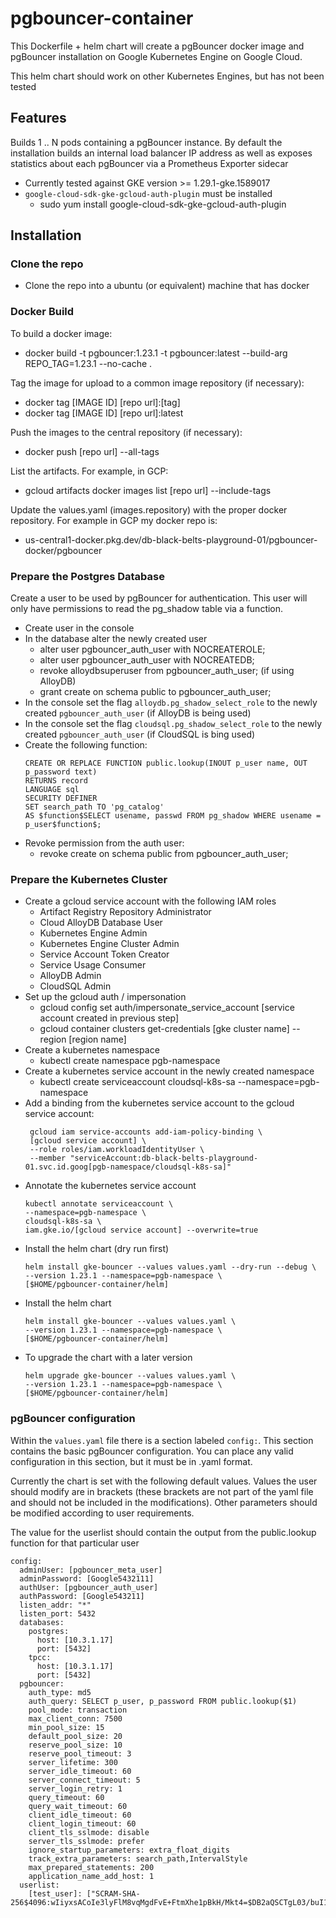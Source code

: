 # pgbouncer-container
This Dockerfile + helm chart will create a pgBouncer docker image and pgBouncer installation on Google Kubernetes Engine on Google Cloud.

This helm chart should work on other Kubernetes Engines, but has not been tested

## Features
Builds 1 .. N pods containing a pgBouncer instance.  By default the installation builds an internal load balancer IP address as well as exposes statistics about each pgBouncer via a Prometheus Exporter sidecar

 - Currently tested against GKE version >= 1.29.1-gke.1589017
 - `google-cloud-sdk-gke-gcloud-auth-plugin` must be installed
   - sudo yum install google-cloud-sdk-gke-gcloud-auth-plugin

## Installation

### Clone the repo
 - Clone the repo into a ubuntu (or equivalent) machine that has docker

### Docker Build

To build a docker image:
- docker build -t pgbouncer:1.23.1 -t pgbouncer:latest --build-arg REPO_TAG=1.23.1 --no-cache .

Tag the image for upload to a common image repository (if necessary):
 - docker tag [IMAGE ID] [repo url]:[tag]
 - docker tag [IMAGE ID] [repo url]:latest

Push the images to the central repository (if necessary):
 - docker push [repo url] --all-tags

List the artifacts.  For example, in GCP:
 - gcloud artifacts docker images list [repo url] --include-tags

Update the values.yaml (images.repository) with the proper docker repository.  For example in GCP my docker repo is:
 - us-central1-docker.pkg.dev/db-black-belts-playground-01/pgbouncer-docker/pgbouncer

### Prepare the Postgres Database

Create a user to be used by pgBouncer for authentication.  This user will only have permissions to read the pg_shadow table via a function.

 - Create user in the console
 - In the database alter the newly created user
   - alter user pgbouncer_auth_user with NOCREATEROLE;
   - alter user pgbouncer_auth_user with NOCREATEDB;
   - revoke alloydbsuperuser from pgbouncer_auth_user; (if using AlloyDB)
   - grant create on schema public to pgbouncer_auth_user;
 - In the console set the flag `alloydb.pg_shadow_select_role` to the newly created `pgbouncer_auth_user` (if AlloyDB is being used)
 - In the console set the flag `cloudsql.pg_shadow_select_role` to the newly created `pgbouncer_auth_user` (if CloudSQL is bing used)
 - Create the following function:
    ```
    CREATE OR REPLACE FUNCTION public.lookup(INOUT p_user name, OUT p_password text)
    RETURNS record
    LANGUAGE sql
    SECURITY DEFINER
    SET search_path TO 'pg_catalog'
    AS $function$SELECT usename, passwd FROM pg_shadow WHERE usename = p_user$function$;
    ```
 - Revoke permission from the auth user:
   - revoke create on schema public from pgbouncer_auth_user;

### Prepare the Kubernetes Cluster
 - Create a gcloud service account with the following IAM roles
    - Artifact Registry Repository Administrator
    - Cloud AlloyDB Database User
    - Kubernetes Engine Admin
    - Kubernetes Engine Cluster Admin
    - Service Account Token Creator
    - Service Usage Consumer
    - AlloyDB Admin
    - CloudSQL Admin
 - Set up the gcloud auth / impersonation
    - gcloud config set auth/impersonate_service_account [service account created in previous step]
    - gcloud container clusters get-credentials [gke cluster name] --region [region name]
- Create a kubernetes namespace
    - kubectl create namespace pgb-namespace
- Create a kubernetes service account in the newly created namespace
    - kubectl create serviceaccount cloudsql-k8s-sa --namespace=pgb-namespace
- Add a binding from the kubernetes service account to the gcloud service account:
   ```
    gcloud iam service-accounts add-iam-policy-binding \
    [gcloud service account] \
    --role roles/iam.workloadIdentityUser \
    --member "serviceAccount:db-black-belts-playground-01.svc.id.goog[pgb-namespace/cloudsql-k8s-sa]"
    ```
- Annotate the kubernetes service account
    ```
    kubectl annotate serviceaccount \
    --namespace=pgb-namespace \
    cloudsql-k8s-sa \
    iam.gke.io/[gcloud service account] --overwrite=true
    ```
- Install the helm chart (dry run first)
    ```
    helm install gke-bouncer --values values.yaml --dry-run --debug \
    --version 1.23.1 --namespace=pgb-namespace \
    [$HOME/pgbouncer-container/helm]
    ```
- Install the helm chart
    ```
    helm install gke-bouncer --values values.yaml \
    --version 1.23.1 --namespace=pgb-namespace \
    [$HOME/pgbouncer-container/helm]
    ```
- To upgrade the chart with a later version
    ```
    helm upgrade gke-bouncer --values values.yaml \
    --version 1.23.1 --namespace=pgb-namespace \
    [$HOME/pgbouncer-container/helm]
    ```

### pgBouncer configuration
Within the `values.yaml` file there is a section labeled `config:`.  This section contains the basic pgBouncer configuration.  You can place any valid configuration in this section, but it must be in .yaml format.  


Currently the chart is set with the following default values.  Values the user should modify are in brackets (these brackets are not part of the yaml file and should not be included in the modifications).  Other parameters should be modified according to user requirements.

The value for the userlist should contain the output from the public.lookup function for that particular user
```
config:
  adminUser: [pgbouncer_meta_user]
  adminPassword: [Google5432111]
  authUser: [pgbouncer_auth_user]
  authPassword: [Google543211]
  listen_addr: "*"
  listen_port: 5432
  databases:
    postgres:
      host: [10.3.1.17]
      port: [5432]
    tpcc:
      host: [10.3.1.17]
      port: [5432]
  pgbouncer:
    auth_type: md5
    auth_query: SELECT p_user, p_password FROM public.lookup($1)
    pool_mode: transaction
    max_client_conn: 7500
    min_pool_size: 15
    default_pool_size: 20
    reserve_pool_size: 10
    reserve_pool_timeout: 3
    server_lifetime: 300
    server_idle_timeout: 60
    server_connect_timeout: 5
    server_login_retry: 1
    query_timeout: 60
    query_wait_timeout: 60
    client_idle_timeout: 60
    client_login_timeout: 60
    client_tls_sslmode: disable
    server_tls_sslmode: prefer
    ignore_startup_parameters: extra_float_digits
    track_extra_parameters: search_path,IntervalStyle
    max_prepared_statements: 200
    application_name_add_host: 1
  userlist:
    [test_user]: ["SCRAM-SHA-256$4096:wIiyxsACoIe3lyFlM8vqMgdFvE+FtmXhe1pBkH/Mkt4=$DB2aQSCTgL03/buI1oYt7MbrWK5tF1rYSx8/0MdQvhc=:H3nYnTbcuo6Bq6I2Fxj6BH/FUIM+VkIRXmy8o6qQrg8="]

```